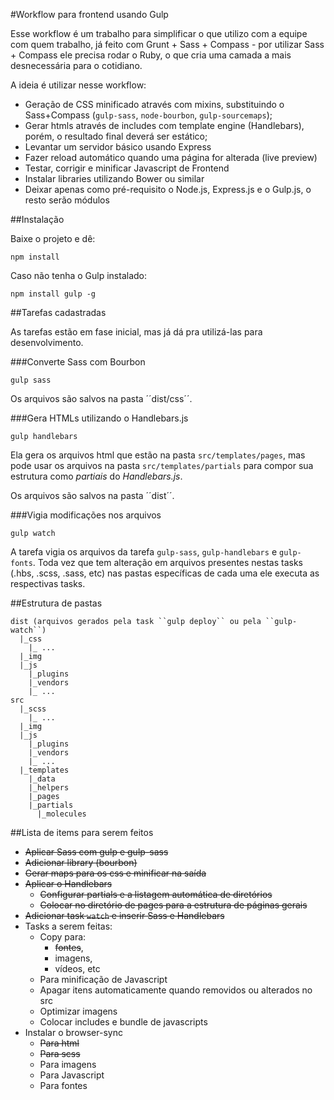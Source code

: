 #Workflow para frontend usando Gulp

Esse workflow é um trabalho para simplificar o que utilizo com a equipe com quem trabalho, já feito com Grunt + Sass + Compass - por utilizar Sass + Compass ele precisa rodar o Ruby, o que cria uma camada a mais desnecessária para o cotidiano.

A ideia é utilizar nesse workflow:
* Geração de CSS minificado através com mixins, substituindo o Sass+Compass (``gulp-sass``, ``node-bourbon``, ``gulp-sourcemaps``);
* Gerar htmls através de includes com template engine (Handlebars), porém, o resultado final deverá ser estático;
* Levantar um servidor básico usando Express
* Fazer reload automático quando uma página for alterada (live preview)
* Testar, corrigir e minificar Javascript de Frontend
* Instalar libraries utilizando Bower ou similar
* Deixar apenas como pré-requisito o Node.js, Express.js e o Gulp.js, o resto serão módulos

##Instalação

Baixe o projeto e dê:

``npm install``

Caso não tenha o Gulp instalado:

``npm install gulp -g``

##Tarefas cadastradas

As tarefas estão em fase inicial, mas já dá pra utilizá-las para desenvolvimento.

###Converte Sass com Bourbon

``gulp sass``

Os arquivos são salvos na pasta ´´dist/css´´. 

###Gera HTMLs utilizando o Handlebars.js

``gulp handlebars``

Ela gera os arquivos html que estão na pasta ``src/templates/pages``, mas pode usar os arquivos na pasta ``src/templates/partials`` para compor sua estrutura como *partiais* do *Handlebars.js*.

Os arquivos são salvos na pasta ´´dist´´.

###Vigia modificações nos arquivos

``gulp watch``

A tarefa vigia os arquivos da tarefa ``gulp-sass``, ``gulp-handlebars`` e ``gulp-fonts``. Toda vez que tem alteração em arquivos presentes nestas tasks (.hbs, .scss, .sass, etc) nas pastas específicas de cada uma ele executa as respectivas tasks.

##Estrutura de pastas

```
dist (arquivos gerados pela task ``gulp deploy`` ou pela ``gulp-watch``)
  |_css
    |_ ...
  |_img
  |_js
    |_plugins
    |_vendors
    |_ ...
src
  |_scss
    |_ ...
  |_img
  |_js
    |_plugins
    |_vendors
    |_ ...
  |_templates
    |_data
    |_helpers
    |_pages
    |_partials
      |_molecules
```
##Lista de items para serem feitos
* ~~Aplicar Sass com gulp e gulp-sass~~
* ~~Adicionar library (bourbon)~~
* ~~Gerar maps para os css e minificar na saída~~
* ~~Aplicar o Handlebars~~
  * ~~Configurar partials e a listagem automática de diretórios~~
  * ~~Colocar no diretório de pages para a estrutura de páginas gerais~~
* ~~Adicionar task ``watch`` e inserir Sass e Handlebars~~
* Tasks a serem feitas:
  * Copy para:
    * ~~fontes~~,
    * imagens,
    * vídeos, etc
  * Para minificação de Javascript
  * Apagar itens automaticamente quando removidos ou alterados no src
  * Optimizar imagens
  * Colocar includes e bundle de javascripts
* Instalar o browser-sync
  * ~~Para html~~
  * ~~Para scss~~
  * Para imagens
  * Para Javascript
  * Para fontes
